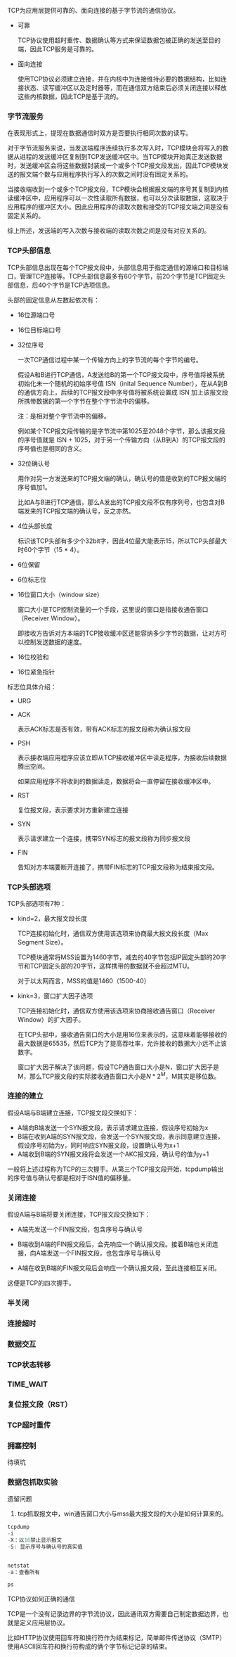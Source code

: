TCP为应用层提供可靠的、面向连接的基于字节流的通信协议。

- 可靠

  TCP协议使用超时重传、数据确认等方式来保证数据包被正确的发送至目的端，因此TCP服务是可靠的。

- 面向连接

  使用TCP协议必须建立连接，并在内核中为连接维持必要的数据结构，比如连接状态、读写缓冲区以及定时器等，而在通信双方结束后必须关闭连接以释放这些内核数据，因此TCP是基于流的。



### 字节流服务

在表现形式上，提现在数据通信时双方是否要执行相同次数的读写。

对于字节流服务来说，当发送端程序连续执行多次写入时，TCP模块会将写入的数据从进程的发送缓冲区复制到TCP发送缓冲区中。当TCP模块开始真正发送数据时，发送缓冲区会将这些数据封装成一个或多个TCP报文段发出，因此TCP模块发送的报文端个数与应用程序执行写入的次数之间时没有固定关系的。

当接收端收到一个或多个TCP报文段，TCP模块会根据报文端的序号其复制到内核读缓冲区中，应用程序可以一次性读取所有数据，也可以分次读取数据，这取决于应用程序的缓冲区大小。因此应用程序的读取次数和接受的TCP报文端之间是没有固定关系的。

综上所述，发送端的写入次数与接收端的读取次数之间是没有对应关系的。



### TCP头部信息

TCP头部信息出现在每个TCP报文段中，头部信息用于指定通信的源端口和目标端口，管理TCP连接等。TCP头部信息最多有60个字节，前20个字节是TCP固定头部信息，后40个字节是TCP选项信息。

头部的固定信息从左数起依次有：

- 16位源端口号

- 16位目标端口号

- 32位序号

  一次TCP通信过程中某一个传输方向上的字节流的每个字节的编号。

  假设A和B进行TCP通信，A发送给B的第一个TCP报文段中，序号值将被系统初始化未一个随机的初始序号值 ISN（inital Sequence Number），在从A到B的通信方向上，后续的TCP报文段中序号值将被系统设置成 ISN 加上该报文段所携带数据的第一个字节在整个字节流中的偏移。

  注：是相对整个字节流中的偏移。

  例如某个TCP报文段传输的是字节流中第1025至2048个字节，那么该报文段的序号值就是 ISN + 1025，对于另一个传输方向（从B到A）的TCP报文段的序号值也是相同的含义。

- 32位确认号

  用作对另一方发送来的TCP报文端的确认，确认号的值是收到的TCP报文端的序号值加1。

  比如A与B进行TCP通信，那么A发出的TCP报文段不仅有序列号，也包含对B端发来的TCP报文端的确认号，反之亦然。

- 4位头部长度

  标识该TCP头部有多少个32bit字，因此4位最大能表示15，所以TCP头部最大时60个字节（15 * 4）。

- 6位保留

- 6位标志位

- 16位窗口大小（window size）

  窗口大小是TCP控制流量的一个手段，这里说的窗口是指接收通告窗口（Receiver Window）。

  即接收方告诉对方本端的TCP接收缓冲区还能容纳多少字节的数据，让对方可以控制发送数据的速度。

- 16位校验和

- 16位紧急指针



标志位具体介绍：

- URG

- ACK

  表示ACK标志是否有效，带有ACK标志的报文段称为确认报文段

- PSH

  表示接收端应用程序应该立即从TCP接收缓冲区中读走程序，为接收后续数据腾出空间。

  如果应用程序不将收到的数据读走，数据将会一直停留在接收缓冲区中。

- RST

  复位报文段，表示要求对方重新建立连接

- SYN

  表示请求建立一个连接，携带SYN标志的报文段称为同步报文段

- FIN

  告知对方本端要断开连接了，携带FIN标志的TCP报文段称为结束报文段。



### TCP头部选项

TCP头部选项有7种：

- kind=2，最大报文段长度

  TCP连接初始化时，通信双方使用该选项来协商最大报文段长度（Max Segment Size）。

  TCP模块通常将MSS设置为1460字节，减去的40字节包括IP固定头部的20字节和TCP固定头部的20字节，这样携带的数据就不会超过MTU。

  对于以太网而言，MSS的值是1460（1500-40）

- kink=3，窗口扩大因子选项

  TCP连接初始化时，通信双方使用该选项来协商接收通告窗口（Receiver Window）的扩大因子。

  在TCP头部中，接收通告窗口的大小是用16位来表示的，这意味着能够接收的最大数据是65535，然后TCP为了提高吞吐率，允许接收的数据大小远不止该数字。

  窗口扩大因子解决了该问题，假设TCP通告窗口大小是N，窗口扩大因子是M，那么TCP报文段的实际接收通告窗口大小是$N * 2^M$，M其实是移位数。





### 连接的建立

假设A端与B端建立连接，TCP报文段交换如下：

- A端向B端发送一个SYN报文段，表示请求建立连接，假设序号初始为x
- B端在收到A端的SYN报文段，会发送一个SYN报文段，表示同意建立连接，假设序号初始为y，同时响应SYN报文段，设置确认号为x+1
- A端收到B端的SYN报文段将会发送一个AKC报文段，确认号的值为y+1

一般将上述过程称为TCP的三次握手。从第三个TCP报文段开始，tcpdump输出的序号值与确认号都是相对于ISN值的偏移量。



### 关闭连接

假设A端与B端将要关闭连接，TCP报文段交换如下：

- A端先发送一个FIN报文段，包含序号与确认号
- B端收到A端的FIN报文段后，会先响应一个确认报文段。接着B端也关闭连接，向A端发送一个FIN报文段，也包含序号与确认号

- A端在收到B端的FIN报文段后会响应一个确认报文段，至此连接相互关闭。

这便是TCP的四次握手。



### 半关闭



### 连接超时



### 数据交互



### TCP状态转移





### TIME_WAIT



### 复位报文段（RST）



### TCP超时重传



### 拥塞控制

待填坑





### 数据包抓取实验

遗留问题

1. tcp抓取报文中，win通告窗口大小与mss最大报文段的大小是如何计算来的。

```c
tcpdump
-i
-X：以16禁止显示报文
-S: 显示序号与确认号的真实值


netstat
-a：查看所有

ps 
```





TCP协议如何正确的通信

TCP是一个没有记录边界的字节流协议，因此通讯双方需要自己制定数据边界，也就是定义应用层协议。

比如HTTP协议使用回车符和换行符作为结束标记，简单邮件传送协议（SMTP）使用ASCII回车符和换行符构成的俩个字节标记记录的结束。

